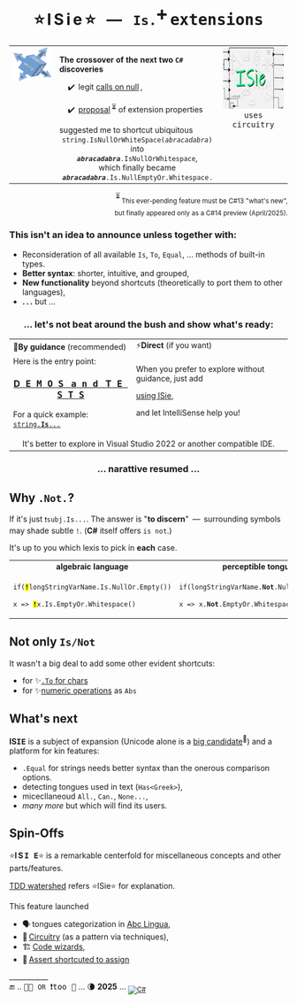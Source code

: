 <h1 align="center">⭐&thinsp;I&thinsp;S&thinsp;i&thinsp;e&thinsp;⭐ &nbsp; &mdash; &nbsp; <code>Is.</code><sup>➕</sup> <samp>extensions</samp></h1>

<table align="center"><tr valign="top"><td><picture><img src="../../../_rsc/img/ISie.jpg" alt="&nbsp;&nbsp;I&thinsp;S&thinsp;i&thinsp;e&nbsp;&nbsp;extensions"/></picture></td><td>

**The crossover of the next two `C#` discoveries**

<div>&nbsp; &nbsp; ✔️ &thinsp;legit <a href="../../../frames/README+/calls_on_null.md">calls on null</a>&thinsp;,</div>
<p>&nbsp; &nbsp; ✔️ &thinsp;<a href="https://github.com/dotnet/roslyn/issues/11159">proposal</a>&thinsp;<sup>⏳</sup> of extension properties</p>
<div>suggested me to shortcut ubiquitous </div>
  <div align="center"><code>string.IsNullOrWhiteSpace(<i>abracadabra</i>)</code><br />into<br /><code><i><b>abracadabra</b></i>.IsNullOrWhitespace</code>,<br />
  which finally became<br /><code><i><b>abracadabra</b></i>.Is.NullEmptyOr.Whitespace</code>&thinsp;.</div>
</td><td><picture><img src="../../../_rsc/img/_nav/tiles/ISieCircuitry_200px.jpg" alt="&nbsp;&nbsp;I&thinsp;S&thinsp;i&thinsp;e&nbsp;&nbsp;extensions"/></picture><br />
  <div align="center"><samp>uses circuitry</samp></div></td></tr></table>

<div align="right"><sup>⏳</sup>&thinsp;<sub>This ever-pending feature must be C#13 "what's new",<br />but finally appeared only as a C#14 preview (April/2025).</sub></div>

### This isn't an idea to announce unless together with:

+ Reconsideration of all available `Is`, `To`, `Equal`, ... methods of built-in types.
+ **Better syntax**: shorter, intuitive, and grouped,
+ **New functionality** beyond shortcuts (theoretically to port them to other languages),
+ **.&thinsp;.&thinsp;.** but ...

<h3 align="center">... let's not beat around the bush and show what's ready:</h3>

<table align="center"><tr></tr><tr><td>🧪<b>By guidance</b> (recommended)</td><td>⚡<b>Direct</b> (if you want)</td></tr>
  <tr valign="top"><td>
  <div>Here is the entry point:</div>
  <h3 align="center"><a href="../../../../src/TuttiFrutti/ISie_Eval/BuiltinTypes">D<samp>&thinsp;E&thinsp;M&thinsp;O&thinsp;S</samp>&nbsp;&nbsp;&nbsp;<samp>a&thinsp;n&thinsp;d</samp>&nbsp;&nbsp;&nbsp;T<samp>&thinsp;E&thinsp;S&thinsp;T&thinsp;S</samp></a></h2>
  <p>For a quick example: <a href="../../../../src/TuttiFrutti/ISie_Eval/BuiltinTypes/📃String/Blanks/✨Demo.cs"><code>string.<b>Is</b>...</code></a></p>
  </td><td>
    
  When you prefer to explore without guidance, just add
    
   [<ode>using ISie</code>](../../../../src/TuttiFrutti/ISie),
  
  and let IntelliSense help you!</p>

  </td></tr><tr><td colspan="2" align="center">It's better to explore in Visual Studio 2022 or another compatible IDE.</td></tr></table>

<h3 align="center">... narattive resumed ...</h3>

## Why `.Not.`?

If it's just <code>❗subj.Is...</code>. The answer is "**to discern**" &thinsp;&mdash;&thinsp; surrounding symbols may shade subtle `!`. 
(**C#** itself offers `is not`.)

It's up to you which lexis to pick in **each** case.

<table><tr><td align="center"><b>algebraic language</b></td><td align="center"><b>perceptible tongue</b></td></tr><tr><td>
<p><code>if(<mark><b>!</b></mark>longStringVarName.Is.NullOr.Empty())</code></p>
<p><code>x => <mark><b>!</b></mark>x.Is.EmptyOr.Whitespace()</code></td></p>
<td>
<p><code>if(longStringVarName.<b>Not</b>.NullOr.Empty())</code></p>
<p><code>x => x.<b>Not</b>.EmptyOr.Whitespace()</code></p>
</td></tr></table>

## Not only `Is/Not`

It wasn't a big deal to add some other evident shortcuts: 

+ for ✨[`.To` for chars](../../../../src/TuttiFrutti/ISie_Eval/BuiltinTypes/🔣Char/✨Demo_To.cs)
+ for ✨[numeric operations](../../../../src/TuttiFrutti/ISie_Eval/BuiltinTypes/🔢Number/✨Demo🔢Calc🧮.cs) as `Abs`

## What's next

**IS<samp>IE</samp>** is a subject of expansion (Unicode alone is a [big candidate](https://www.unicode.org/glossary/)<sup>🔗</sup>) and a platform for kin features:

+ `.Equal` for strings needs better syntax than the onerous comparison options. 
+ detecting tongues used in text (`Has<Greek>`),
+ micecllaneoud `All.`, `Can.`, `None...`,
+ _many more_ but which will find its users.

## Spin-Offs

⭐<b>I&thinsp;S&thinsp;<samp>I&thinsp;E</samp></b>⭐ is a remarkable centerfold for miscellaneous concepts and other parts/features.

[TDD watershed](https://github.com/Kyriosity/read-write/blob/main/README+/software/tests/asDrive/README+/TDD-Watershed/README.md#TDD-ISie) refers ⭐ISie⭐ for explanation.

This feature launched 

+ 🗣️&thinsp;tongues categorization in [Abc Lingua](../../../../src/TuttiFrutti/AbcLingua),
+ 🪫&thinsp;[Circuitry](../../../techniques/README+/circuitry) (as a pattern via techniques),
+ 🏗️&thinsp;[Code wizards](../../../../src/TuttiFrutti/WizConstr/README.md),
+ 🧪&thinsp;[Assert shortcuted to assign](../../../../src/TuttiFrutti/FeatTest/AssertByAssign)

\___________\
🔚 .. <samp>🐝🐝 <code>OR</code> ❗too 🐝</samp> ... 🌘 **2025** ... <sub>[![C#](https://custom-icon-badges.demolab.com/badge/C%23-but_for_all-orangered.svg?logo=cshrp&logoColor=white&color=turquose)](#)</sub>
